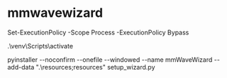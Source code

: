 # mmwavewizard
Set-ExecutionPolicy -Scope Process -ExecutionPolicy Bypass   

.\venv\Scripts\activate   

pyinstaller --noconfirm --onefile --windowed --name mmWaveWizard --add-data ".\resources;resources" setup_wizard.py

